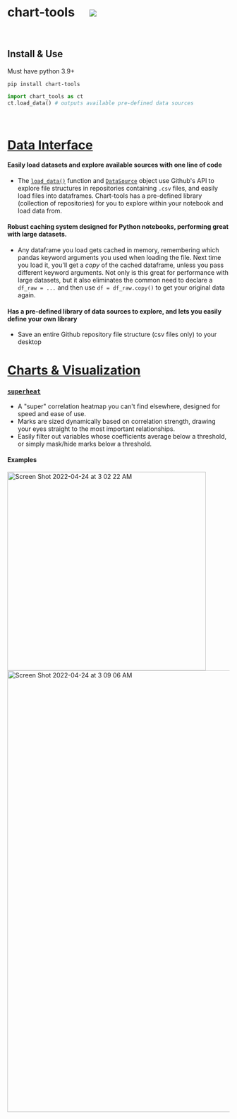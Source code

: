 <h1> chart-tools &nbsp;&nbsp;&nbsp; <a href="https://pypi.org/project/chart-tools/" alt="Version"> <img src="https://img.shields.io/pypi/v/chart-tools.svg" /></a> </h1>

<!-- **View Full Documentation [Here](https://github.com/ryayoung/chart-tools)** -->

<br>

## Install & Use

Must have python 3.9+

```
pip install chart-tools
```

```py
import chart_tools as ct
ct.load_data() # outputs available pre-defined data sources
```

<br>

# [Data Interface](https://github.com/ryayoung/chart-tools/blob/main/sampledata.md)

#### Easily load datasets and explore available sources with one line of code

- The [`load_data()`](https://github.com/ryayoung/chart-tools/blob/main/sampledata.md) function and [`DataSource`](https://github.com/ryayoung/chart-tools/blob/main/sampledata.md) object use Github's API to explore file structures in repositories containing `.csv` files, and easily load files into dataframes. Chart-tools has a pre-defined library (collection of repositories) for you to explore within your notebook and load data from.

#### Robust caching system designed for Python notebooks, performing great with large datasets.

- Any dataframe you load gets cached in memory, remembering which pandas keyword arguments you used when loading the file. Next time you load it, you'll get a _copy_ of the cached dataframe, unless you pass different keyword arguments. Not only is this great for performance with large datasets, but it also eliminates the common need to declare a `df_raw = ...` and then use `df = df_raw.copy()` to get your original data again. 

#### Has a pre-defined library of data sources to explore, and lets you easily define your own library

- Save an entire Github repository file structure (csv files only) to your desktop

# 

# [Charts & Visualization](https://github.com/ryayoung/chart-tools/blob/main/superheat.md)

### [`superheat`](https://github.com/ryayoung/chart-tools/blob/main/superheat.md)

- A "super" correlation heatmap you can't find elsewhere, designed for speed and ease of use.
- Marks are sized dynamically based on correlation strength, drawing your eyes straight to the most important relationships.
- Easily filter out variables whose coefficients average below a threshold, or simply mask/hide marks below a threshold.

#### Examples

<img width="450" alt="Screen Shot 2022-04-24 at 3 02 22 AM" src="https://user-images.githubusercontent.com/90723578/164968825-2679e57e-4df1-44fd-9465-6cca60c211ce.png">

<img width="1000" alt="Screen Shot 2022-04-24 at 3 09 06 AM" src="https://user-images.githubusercontent.com/90723578/164969119-f7950d5a-f40c-4a6e-b6d6-cc1067dec474.png">
